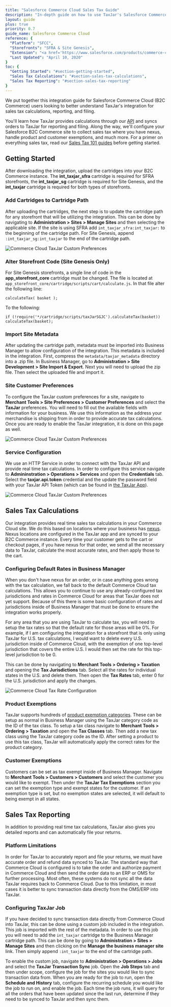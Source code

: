 ```yaml
---
title: "Salesforce Commerce Cloud Sales Tax Guide"
description: "In-depth guide on how to use TaxJar's Salesforce Commerce Cloud (B2C Commerce) integration."
layout: guide
plus: true
priority: 0.7
guide_name: Salesforce Commerce Cloud
reference: {
  "Platform": "SFCC",
  "Storefronts": "SFRA & Site Genesis",
  "Extension": "<a href='https://www.salesforce.com/products/commerce-cloud/partner-marketplace/partners/taxjar/'>Salesforce Marketplace</a>",
  "Last Updated": "April 10, 2020"
}
toc: {
  "Getting Started": "#section-getting-started",
  "Sales Tax Calculations": "#section-sales-tax-calculations",
  "Sales Tax Reporting": "#section-sales-tax-reporting"
}
---
```


We put together this integration guide for Salesforce Commerce Cloud (B2C Commerce) users looking to better understand TaxJar's integration for sales tax calculations, reporting, and filing.

You'll learn how TaxJar provides calculations through our [API](/api/) and syncs orders to TaxJar for reporting and filing. Along the way, we'll configure your Salesforce B2C Commerce site to collect sales tax where you have nexus, handle product and customer exemptions, and much more. For a primer on everything sales tax, read our [Sales Tax 101 guides](/learn-sales-tax/) before getting started.

## Getting Started

After downloading the integration, upload the cartridges into your B2C Commerce instance. The **int_taxjar_sfra** cartridge is required for SFRA storefronts, the **int_taxjar_sg** cartridge is required for Site Genesis, and the **int_taxjar** cartridge is required for both types of storefronts.

### Add Cartridges to Cartridge Path

After uploading the cartridges, the next step is to update the cartridge path for any storefront that will be utilizing the integration. This can be done by navigating to **Administration > Sites > Manage Sites** and then selecting the applicable site. If the site is using SFRA add `int_taxjar_sfra:int_taxjar:` to the beginning of the cartridge path. For Site Genesis, append `:int_taxjar_sg:int_taxjar` to the end of the cartridge path.

<img src="/images/guides/integrations/sfcc/sfra-cartridge-path.png" alt="Commerce Cloud TaxJar Custom Preferences"/>

### Alter Storefront Code (Site Genesis Only)

For Site Genesis storefronts, a single line of code in the **app_storefront_core** cartridge must be changed. The file is located at `app_storefront_core/cartridge/scripts/cart/calculate.js`. In that file alter the following line:

`calculateTax( basket );`

To the following:

`if (!require('*/cartridge/scripts/taxJarSGJC').calculateTax(basket)) calculateTax(basket);`

### Import Site Metadata

After updating the cartridge path, metadata must be imported into Business Manager to allow configuration of the integration. This metadata is included in the integration. First, compress the `metadata/taxjar_metadata` directory into a .zip file. In Business Manager, go to **Administration > Site Development > Site Import & Export**. Next you will need to upload the zip file. Then select the uploaded file and import it.

### Site Customer Preferences

To configure the TaxJar custom preferences for a site, navigate to **Merchant Tools > Site Preferences > Customer Preferences** and select the **TaxJar** preferences. You will need to fill out the available fields with information for your business. We use this information as the address your merchandise is shipping from in order to provide accurate tax calculations. Once you are ready to enable the TaxJar integration, it is done on this page as well.

<img src="/images/guides/integrations/sfcc/commerce-cloud-taxjar-custom-preferences.png" alt="Commerce Cloud TaxJar Custom Preferences"/>

### Service Configuration

We use an HTTP Service in order to connect with the TaxJar API and provide real time tax calculations. In order to configure this service navigate to **Admininstration > Operations > Services** and open the **Credentials** tab. Select the **taxjar.api.token** credential and the update the password field with your TaxJar API Token (which can be found in [the TaxJar App](https://app.taxjar.com/account#api-access)).

<img src="/images/guides/integrations/sfcc/commerce-cloud-service-credential.png" alt="Commerce Cloud TaxJar Custom Preferences"/>

## Sales Tax Calculations

Our integration provides real time sales tax calculations in your Commerce Cloud site. We do this based on locations where your business has [nexus](https://blog.taxjar.com/sales-tax-nexus-definition/). Nexus locations are configured in the TaxJar app and are synced to your B2C Commerce instance. Every time your customer gets to the cart or checkout pages, if you have nexus for that order, we send all the necessary data to TaxJar, calculate the most accurate rates, and then apply those to the cart.

### Configuring Default Rates in Business Manager

When you don't have nexus for an order, or in case anything goes wrong with the tax calculation, we fall back to the default Commerce Cloud tax calculations. This allows you to continue to use any already-configured tax jurisdictions and rates in Commerce Cloud for areas that TaxJar does not yet support. Because of this there is some basic configuration of rates and jurisdictions inside of Business Manager that must be done to ensure the integration works properly.

For any area that you are using TaxJar to calculate tax, you will need to setup the tax rates so that the default rate for those areas will be 0%. For example, if I am configuring the integration for a storefront that is only using TaxJar for U.S. tax calculations, I would want to delete every U.S. jurisdiction inside of Commerce Cloud, with the exemption of one top-level jurisdiction that covers the entire U.S. I would then set the rate for this top-level jurisdiction to be 0.

This can be done by navigating to **Merchant Tools > Ordering > Taxation** and opening the **Tax Jurisdictions** tab. Select all the rates for individual states in the U.S. and delete them. Then open the **Tax Rates** tab, enter 0 for the U.S. jurisdiction and apply the changes.

<img src="/images/guides/integrations/sfcc/configure-default-tax-rates.png" alt="Commerce Cloud Tax Rate Configuration"/>

### Product Exemptions

TaxJar supports hundreds of [product exemption categories](https://developers.taxjar.com/api/reference/#get-list-tax-categories). These can be setup as normal in Business Manager using the TaxJar category code as the ID of the tax class. To setup a tax class navigate to **Merchant Tools > Ordering > Taxation** and open the **Tax Classes** tab. Then add a new tax class using the TaxJar category code as the ID. After setting a product to use this tax class, TaxJar will automatically apply the correct rates for the product category.

### Customer Exemptions

Customers can be set as tax exempt inside of Business Manager. Navigate to **Merchant Tools > Customers > Customers** and select the customer you would like to exempt. Then under the **TaxJar Tax Exemptions** section you can set the exemption type and exempt states for the customer. If an exemption type is set, but no exemption states are selected, it will default to being exempt in all states.

## Sales Tax Reporting

In addition to providing real time tax calculations, TaxJar also gives you detailed reports and can automatically file your returns.

### Platform Limitations

In order for TaxJar to accurately report and file your returns, we must have accurate order and refund data synced to TaxJar. The standard way that Commerce Cloud is configured is to take the order and authorize payment in Commerce Cloud and then send the order data to an ERP or OMS for further processing. Most often, these systems do not sync all the data TaxJar requires back to Commerce Cloud. Due to this limitation, in most cases it is better to sync transaction data directly from the OMS/ERP into TaxJar.

### Configuring TaxJar Job

If you have decided to sync transaction data directly from Commerce Cloud into TaxJar, this can be done using a custom job included in the integration. This job is imported with the rest of the metadata. In order to use this job you will need to add the `int_taxjar` cartridge to the Business Manager cartridge path. This can be done by going to **Administration > Sites > Manage Sites** and then clicking on the **Manage the business manager site** link. Then simply append `:int_taxjar` to the end of the cartridge path.

To enable the custom job, navigate to **Administration > Operations > Jobs** and select the **TaxJar Transaction Sync** job. Open the **Job Steps** tab and then under scope, configure the job for the sites you would like to sync transaction data from. When you are ready for the job to run, open the **Schedule and History** tab, configure the recurring schedule you would like the job to run on, and enable the job. Each time the job runs, it will query for all the orders that have been updated since the last run, determine if they need to be synced to TaxJar and then sync them.
